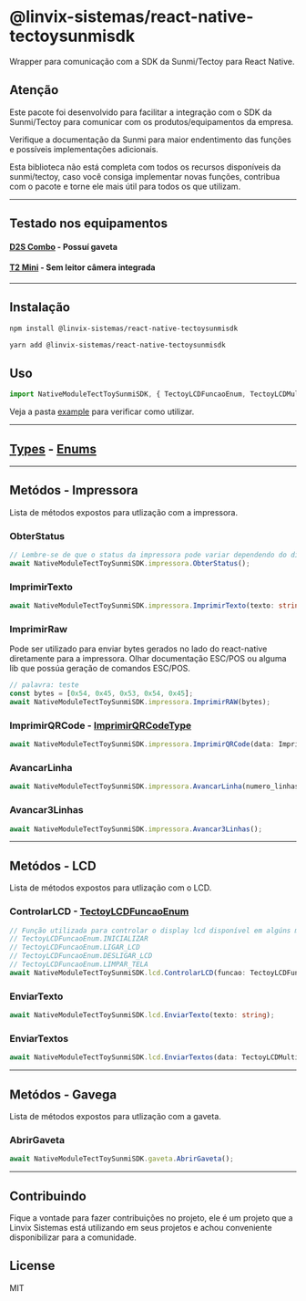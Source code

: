 # @linvix-sistemas/react-native-tectoysunmisdk
Wrapper para comunicação com a SDK da Sunmi/Tectoy para React Native.

## Atenção
Este pacote foi desenvolvido para facilitar a integração com o SDK da Sunmi/Tectoy para comunicar com os produtos/equipamentos da empresa.

Verifique a documentação da Sunmi para maior endentimento das funções e possíveis implementações adicionais.

Esta biblioteca não está completa com todos os recursos disponíveis da sunmi/tectoy, caso você consiga implementar novas funções, contribua com o pacote e torne ele mais útil para todos os que utilizam.

---

## Testado nos equipamentos
#### [D2S Combo](https://tectoyautomacao.com.br/produtos/terminais-pdv/pos-desktop-d2s-combo) - Possuí gaveta
#### [T2 Mini](https://tectoyautomacao.com.br/produtos/terminais-pdv/pdv-desktop-t2-mini) - Sem leitor câmera integrada

---

## Instalação

```sh
npm install @linvix-sistemas/react-native-tectoysunmisdk
```

```sh
yarn add @linvix-sistemas/react-native-tectoysunmisdk
```
## Uso

```js
import NativeModuleTectToySunmiSDK, { TectoyLCDFuncaoEnum, TectoyLCDMultiTextoType } from '@linvix-sistemas/react-native-tectoysunmisdk';
```

Veja a pasta [example](example/src/App.tsx) para verificar como utilizar.

---
## [Types](src/types/tectoysunmi-types.ts) - [Enums](src/enums/tectoysunmisdk-enum.ts) 
---

## Metódos - Impressora
Lista de métodos expostos para utlização com a impressora.

### ObterStatus
```ts
// Lembre-se de que o status da impressora pode variar dependendo do dispositivo utilizado pela tectoy, sempre verifique o manual.
await NativeModuleTectToySunmiSDK.impressora.ObterStatus();
```
### ImprimirTexto
```ts
await NativeModuleTectToySunmiSDK.impressora.ImprimirTexto(texto: string);
```
### ImprimirRaw
Pode ser utilizado para enviar bytes gerados no lado do react-native diretamente para a impressora.
Olhar documentação ESC/POS ou alguma lib que possúa geração de comandos ESC/POS.
```ts
// palavra: teste
const bytes = [0x54, 0x45, 0x53, 0x54, 0x45];
await NativeModuleTectToySunmiSDK.impressora.ImprimirRAW(bytes);
```

### ImprimirQRCode - [ImprimirQRCodeType](src/types/tectoysunmi-types.ts#L26)
```ts
await NativeModuleTectToySunmiSDK.impressora.ImprimirQRCode(data: ImprimirQRCodeType);
```
### AvancarLinha
```ts
await NativeModuleTectToySunmiSDK.impressora.AvancarLinha(numero_linhas = 5);
```
### Avancar3Linhas
```ts
await NativeModuleTectToySunmiSDK.impressora.Avancar3Linhas();
```
---

## Metódos - LCD
Lista de métodos expostos para utlização com o LCD.

### ControlarLCD - [TectoyLCDFuncaoEnum](src/enums/tectoysunmisdk-enum.ts#L1)
```ts
// Função utilizada para controlar o display lcd disponível em algúns modelos da tectoy/sunmi.
// TectoyLCDFuncaoEnum.INICIALIZAR
// TectoyLCDFuncaoEnum.LIGAR_LCD
// TectoyLCDFuncaoEnum.DESLIGAR_LCD
// TectoyLCDFuncaoEnum.LIMPAR_TELA
await NativeModuleTectToySunmiSDK.lcd.ControlarLCD(funcao: TectoyLCDFuncaoEnum);
```
### EnviarTexto
```ts
await NativeModuleTectToySunmiSDK.lcd.EnviarTexto(texto: string);
```
### EnviarTextos
```ts
await NativeModuleTectToySunmiSDK.lcd.EnviarTextos(data: TectoyLCDMultiTextoType);
```
---

## Metódos - Gavega
Lista de métodos expostos para utlização com a gaveta.

### AbrirGaveta
```ts
await NativeModuleTectToySunmiSDK.gaveta.AbrirGaveta();
```
---

## Contribuindo
Fique a vontade para fazer contribuições no projeto, ele é um projeto que a Linvix Sistemas está utilizando em seus projetos e achou conveniente disponibilizar para a comunidade.

## License

MIT
